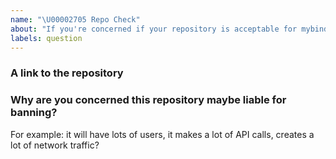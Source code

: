 ```yaml
---
name: "\U00002705 Repo Check"
about: "If you're concerned if your repository is acceptable for mybinder.org, we can check your repo"
labels: question
---
```


<!--
🌟🌟🌟🌟🌟
Use this form to check if a repository may be liable for banning.

👉 Please answer all these questions.

🌟🌟🌟🌟🌟
-->

### A link to the repository

### Why are you concerned this repository maybe liable for banning?

For example: it will have lots of users, it makes a lot of API calls, creates a lot of network traffic?
